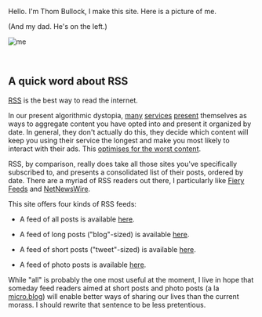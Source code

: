 Hello. I'm Thom Bullock, I make this site. Here is a picture of me. 

(And my dad. He's on the left.)

![me][me]

&nbsp;
&nbsp;
&nbsp;

## A quick word about RSS

[RSS][rss] is the best way to read the internet. 

In our present algorithmic dystopia, [many][tw] [services][fb] [present][insta] themselves as ways to aggregate content you have opted into and present it organized by date. In general, they don't actually do this, they decide which content will keep you using their service the longest and make you most likely to interact with their ads. This [optimises for the worst content][algo]. 

RSS, by comparison, really does take all those sites you've specifically subscribed to, and presents a consolidated list of their posts, ordered by date. There are a myriad of RSS readers out there, I particularly like [Fiery Feeds][ff] and [NetNewsWire][nnw].

This site offers four kinds of RSS feeds:

* A feed of all posts is available [here][all].

* A feed of long posts ("blog"-sized) is available [here][long].

* A feed of short posts ("tweet"-sized) is available [here][short].

* A feed of photo posts is available [here][photo].

While "all" is probably the one most useful at the moment, I live in hope that someday feed readers aimed at short posts and photo posts (a la [micro.blog][mb]) will enable better ways of sharing our lives than the current morass. I should rewrite that sentence to be less pretentious.  

[me]: /img/20190619-me-and-dad.jpg
[rss]: https://en.wikipedia.org/wiki/RSS
[tw]: https://www.twitter.com
[fb]: https://www.facebook.com
[insta]: https://www.instagram.com
[algo]: https://inessential.com/2019/07/02/no_algorithms
[ff]: http://cocoacake.net/apps/fiery/
[nnw]: https://ranchero.com/netnewswire/
[all]: /rss/rss-all.xml
[long]: /rss/rss-long.xml
[short]: /rss/rss-short.xml
[photo]: /rss/rss-photo.xml
[mb]: https://micro.blog